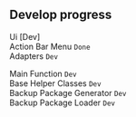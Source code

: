 Develop progress
----
Ui [Dev]  
  Action Bar Menu `Done`  
  Adapters `Dev`  

Main Function `Dev`  
  Base Helper Classes `Dev`  
  Backup Package Generator `Dev`  
  Backup Package Loader `Dev`  
